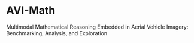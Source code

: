 # AVI-Math
Multimodal Mathematical Reasoning Embedded in Aerial Vehicle Imagery: Benchmarking, Analysis, and Exploration
